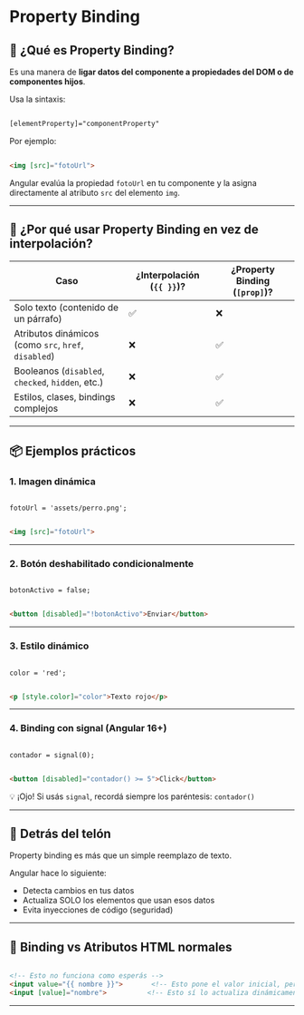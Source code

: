 # Property Binding

## 🎯 ¿Qué es Property Binding?

Es una manera de **ligar datos del componente a propiedades del DOM o de componentes hijos**.

Usa la sintaxis:

```html

[elementProperty]="componentProperty"

```

Por ejemplo:

```html

<img [src]="fotoUrl">

```

Angular evalúa la propiedad `fotoUrl` en tu componente y la asigna directamente al atributo `src` del elemento `img`.

---

## 🔬 ¿Por qué usar Property Binding en vez de interpolación?

| Caso | ¿Interpolación (`{{ }}`)? | ¿Property Binding (`[prop]`)? |
| --- | --- | --- |
| Solo texto (contenido de un párrafo) | ✅ | ❌ |
| Atributos dinámicos (como `src`, `href`, `disabled`) | ❌ | ✅ |
| Booleanos (`disabled`, `checked`, `hidden`, etc.) | ❌ | ✅ |
| Estilos, clases, bindings complejos | ❌ | ✅ |

---

## 📦 Ejemplos prácticos

### 1. Imagen dinámica

```tsx

fotoUrl = 'assets/perro.png';

```

```html

<img [src]="fotoUrl">

```

---

### 2. Botón deshabilitado condicionalmente

```tsx

botonActivo = false;

```

```html

<button [disabled]="!botonActivo">Enviar</button>

```

---

### 3. Estilo dinámico

```tsx

color = 'red';

```

```html

<p [style.color]="color">Texto rojo</p>

```

---

### 4. Binding con signal (Angular 16+)

```tsx

contador = signal(0);

```

```html

<button [disabled]="contador() >= 5">Click</button>

```

💡 ¡Ojo! Si usás `signal`, recordá siempre los paréntesis: `contador()`

---

## 🧠 Detrás del telón

Property binding es más que un simple reemplazo de texto.

Angular hace lo siguiente:

- Detecta cambios en tus datos
- Actualiza SOLO los elementos que usan esos datos
- Evita inyecciones de código (seguridad)

---

## 🧪 Binding vs Atributos HTML normales

```html

<!-- Esto no funciona como esperás -->
<input value="{{ nombre }}">       <!-- Esto pone el valor inicial, pero no lo actualiza -->
<input [value]="nombre">          <!-- Esto sí lo actualiza dinámicamente -->

```

---